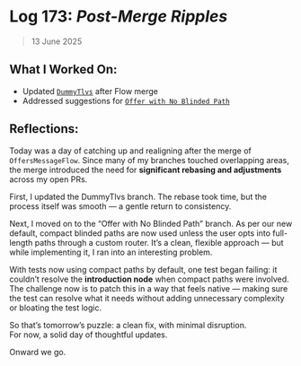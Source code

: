 # Log 173: _Post-Merge Ripples_

> 13 June 2025

## What I Worked On:

- Updated
  [`DummyTlvs`](https://github.com/lightningdevkit/rust-lightning/pull/3726#issuecomment-2966701804)
  after Flow merge
- Addressed suggestions for
  [`Offer with No Blinded Path`](https://github.com/shaavan/rust-lightning/commits/blinded_api-16)

## Reflections:

Today was a day of catching up and realigning after the merge of
`OffersMessageFlow`. Since many of my branches touched overlapping areas, the
merge introduced the need for **significant rebasing and adjustments** across my
open PRs.

First, I updated the DummyTlvs branch. The rebase took time, but the process
itself was smooth — a gentle return to consistency.

Next, I moved on to the “Offer with No Blinded Path” branch. As per our new
default, compact blinded paths are now used unless the user opts into
full-length paths through a custom router. It’s a clean, flexible approach — but
while implementing it, I ran into an interesting problem.

With tests now using compact paths by default, one test began failing: it
couldn’t resolve the **introduction node** when compact paths were involved. The
challenge now is to patch this in a way that feels native — making sure the test
can resolve what it needs without adding unnecessary complexity or bloating the
test logic.

So that’s tomorrow’s puzzle: a clean fix, with minimal disruption.  
For now, a solid day of thoughtful updates.

Onward we go.
